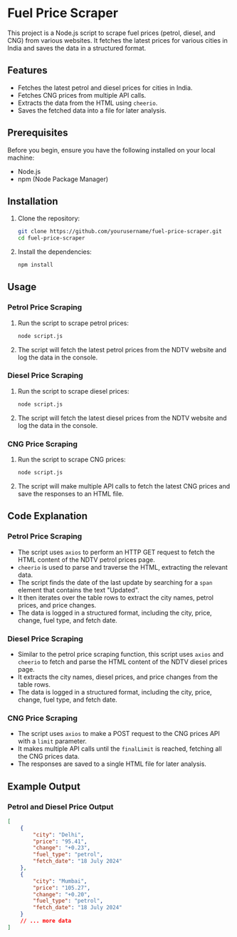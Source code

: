 # Fuel Price Scraper

This project is a Node.js script to scrape fuel prices (petrol, diesel, and CNG) from various websites. It fetches the latest prices for various cities in India and saves the data in a structured format.

## Features

- Fetches the latest petrol and diesel prices for cities in India.
- Fetches CNG prices from multiple API calls.
- Extracts the data from the HTML using `cheerio`.
- Saves the fetched data into a file for later analysis.

## Prerequisites

Before you begin, ensure you have the following installed on your local machine:

- Node.js
- npm (Node Package Manager)

## Installation

1. Clone the repository:

    ```sh
    git clone https://github.com/yourusername/fuel-price-scraper.git
    cd fuel-price-scraper
    ```

2. Install the dependencies:

    ```sh
    npm install
    ```

## Usage

### Petrol Price Scraping

1. Run the script to scrape petrol prices:

    ```sh
    node script.js
    ```

2. The script will fetch the latest petrol prices from the NDTV website and log the data in the console.

### Diesel Price Scraping

1. Run the script to scrape diesel prices:

    ```sh
    node script.js
    ```

2. The script will fetch the latest diesel prices from the NDTV website and log the data in the console.

### CNG Price Scraping

1. Run the script to scrape CNG prices:

    ```sh
    node script.js
    ```

2. The script will make multiple API calls to fetch the latest CNG prices and save the responses to an HTML file.

## Code Explanation

### Petrol Price Scraping

- The script uses `axios` to perform an HTTP GET request to fetch the HTML content of the NDTV petrol prices page.
- `cheerio` is used to parse and traverse the HTML, extracting the relevant data.
- The script finds the date of the last update by searching for a `span` element that contains the text "Updated".
- It then iterates over the table rows to extract the city names, petrol prices, and price changes.
- The data is logged in a structured format, including the city, price, change, fuel type, and fetch date.

### Diesel Price Scraping

- Similar to the petrol price scraping function, this script uses `axios` and `cheerio` to fetch and parse the HTML content of the NDTV diesel prices page.
- It extracts the city names, diesel prices, and price changes from the table rows.
- The data is logged in a structured format, including the city, price, change, fuel type, and fetch date.

### CNG Price Scraping

- The script uses `axios` to make a POST request to the CNG prices API with a `limit` parameter.
- It makes multiple API calls until the `finalLimit` is reached, fetching all the CNG prices data.
- The responses are saved to a single HTML file for later analysis.

## Example Output

### Petrol and Diesel Price Output

```json
[
    {
        "city": "Delhi",
        "price": "95.41",
        "change": "+0.23",
        "fuel_type": "petrol",
        "fetch_date": "18 July 2024"
    },
    {
        "city": "Mumbai",
        "price": "105.27",
        "change": "+0.20",
        "fuel_type": "petrol",
        "fetch_date": "18 July 2024"
    }
    // ... more data
]
